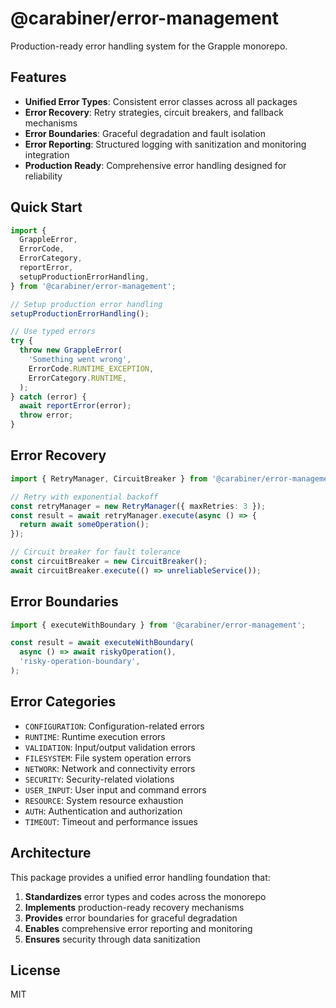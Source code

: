 # @carabiner/error-management

Production-ready error handling system for the Grapple monorepo.

## Features

- **Unified Error Types**: Consistent error classes across all packages
- **Error Recovery**: Retry strategies, circuit breakers, and fallback mechanisms
- **Error Boundaries**: Graceful degradation and fault isolation
- **Error Reporting**: Structured logging with sanitization and monitoring integration
- **Production Ready**: Comprehensive error handling designed for reliability

## Quick Start

```typescript
import {
  GrappleError,
  ErrorCode,
  ErrorCategory,
  reportError,
  setupProductionErrorHandling,
} from '@carabiner/error-management';

// Setup production error handling
setupProductionErrorHandling();

// Use typed errors
try {
  throw new GrappleError(
    'Something went wrong',
    ErrorCode.RUNTIME_EXCEPTION,
    ErrorCategory.RUNTIME,
  );
} catch (error) {
  await reportError(error);
  throw error;
}
```

## Error Recovery

```typescript
import { RetryManager, CircuitBreaker } from '@carabiner/error-management';

// Retry with exponential backoff
const retryManager = new RetryManager({ maxRetries: 3 });
const result = await retryManager.execute(async () => {
  return await someOperation();
});

// Circuit breaker for fault tolerance
const circuitBreaker = new CircuitBreaker();
await circuitBreaker.execute(() => unreliableService());
```

## Error Boundaries

```typescript
import { executeWithBoundary } from '@carabiner/error-management';

const result = await executeWithBoundary(
  async () => await riskyOperation(),
  'risky-operation-boundary',
);
```

## Error Categories

- `CONFIGURATION`: Configuration-related errors
- `RUNTIME`: Runtime execution errors
- `VALIDATION`: Input/output validation errors
- `FILESYSTEM`: File system operation errors
- `NETWORK`: Network and connectivity errors
- `SECURITY`: Security-related violations
- `USER_INPUT`: User input and command errors
- `RESOURCE`: System resource exhaustion
- `AUTH`: Authentication and authorization
- `TIMEOUT`: Timeout and performance issues

## Architecture

This package provides a unified error handling foundation that:

1. **Standardizes** error types and codes across the monorepo
2. **Implements** production-ready recovery mechanisms
3. **Provides** error boundaries for graceful degradation
4. **Enables** comprehensive error reporting and monitoring
5. **Ensures** security through data sanitization

## License

MIT
